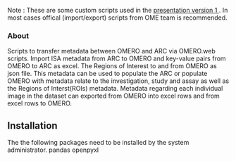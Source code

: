 Note : These are some custom scripts used in the [presentation version 1 ](https://zenodo.org/records/15308773) . In most cases offical (import/export) scripts from OME team is recommended.

### About
Scripts to transfer metadata between OMERO and ARC via OMERO.web scripts. Import ISA metadata from ARC to OMERO and key-value pairs from OMERO to ARC as excel. The Regions of Interest to and from OMERO as json file. This metadata can be used to populate the ARC or populate OMERO with metadata relate to the investigation, study and assay as well as the Regions of Interst(ROIs) metadata. Metadata regarding each individual image in the dataset can exported from OMERO into excel rows and from excel rows to OMERO.

## Installation

The the following packages need to be installed by the system administrator.
pandas
openpyxl
